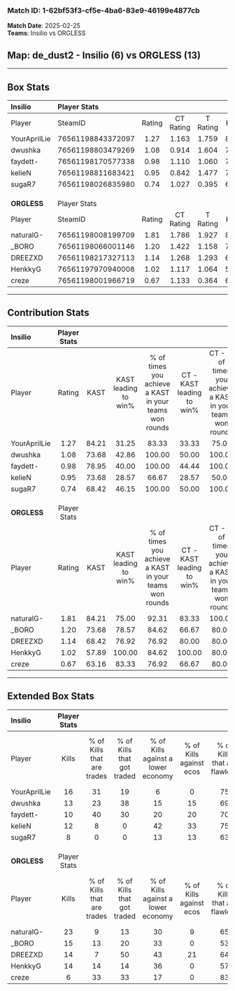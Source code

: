 ### Match ID: 1-62bf53f3-cf5e-4ba6-83e9-46199e4877cb  
**Match Date**: 2025-02-25  
**Teams**: Insilio vs ORGLESS  

## **Map**: de_dust2 - Insilio (6) vs ORGLESS (13)  
---  

## Box Stats  

| **Insilio**  | Player Stats      |        |           |          |       |       |       |         |        |      |     |
| :- | :- | :-: | :-: | :-: | :-: | :-: | :-: | :-: | :-: | :-: | :-: |
| Player       | SteamID           | Rating | CT Rating | T Rating | KAST  |  ADR  | Kills | Assists | Deaths | K/D  | HS% |
| YourAprilLie | 76561198843372097 |  1.27  |   1.163   |  1.759   | 84.21 | 76.0  |  16   |    3    |   14   | 1.14 | 56  |
| dwushka      | 76561198803479269 |  1.08  |   0.914   |  1.604   | 73.68 | 72.5  |  13   |    5    |   13   | 1.00 | 84  |
| faydett-     | 76561198170577338 |  0.98  |   1.110   |  1.060   | 78.95 | 88.4  |  10   |   10    |   16   | 0.63 | 20  |
| kelieN       | 76561198811683421 |  0.95  |   0.842   |  1.477   | 73.68 | 62.2  |  12   |    5    |   15   | 0.80 | 50  |
| sugaR7       | 76561198026835980 |  0.74  |   1.027   |  0.395   | 68.42 | 54.4  |   8   |    6    |   14   | 0.57 | 62  |
|              |                   |        |           |          |       |       |       |         |        |      |     |
|              |                   |        |           |          |       |       |       |         |        |      |     |
|              |                   |        |           |          |       |       |       |         |        |      |     |
| **ORGLESS**  | Player Stats      |        |           |          |       |       |       |         |        |      |     |
| Player       | SteamID           | Rating | CT Rating | T Rating | KAST  |  ADR  | Kills | Assists | Deaths | K/D  | HS% |
| naturalG-    | 76561198008199709 |  1.81  |   1.786   |  1.927   | 84.21 | 113.2 |  23   |    7    |   11   | 2.09 | 56  |
| _BORO        | 76561198066001146 |  1.20  |   1.422   |  1.158   | 73.68 | 76.1  |  15   |    2    |   12   | 1.25 | 46  |
| DREEZXD      | 76561198217327113 |  1.14  |   1.268   |  1.293   | 68.42 | 98.4  |  14   |    4    |   14   | 1.00 | 71  |
| HenkkyG      | 76561197970940008 |  1.02  |   1.117   |  1.064   | 57.89 | 77.3  |  14   |    4    |   13   | 1.08 | 57  |
| creze        | 76561198001966719 |  0.67  |   1.133   |  0.364   | 63.16 | 35.3  |   6   |    3    |   9    | 0.67 | 66  |
---  

## Contribution Stats  

| **Insilio**  | Player Stats |       |                      |                                                        |                           |                                                             |                          |                                                            |
| :- | :-: | :-: | :-: | :-: | :-: | :-: | :-: | :-: |
| Player       |    Rating    | KAST  | KAST leading to win% | % of times you achieve a KAST in your teams won rounds | CT - KAST leading to win% | CT - % of times you achieve a KAST in your teams won rounds | T - KAST leading to win% | T - % of times you achieve a KAST in your teams won rounds |
| YourAprilLie |     1.27     | 84.21 |        31.25         |                         83.33                          |           33.33           |                            75.00                            |          28.57           |                           100.00                           |
| dwushka      |     1.08     | 73.68 |        42.86         |                         100.00                         |           50.00           |                           100.00                            |          33.33           |                           100.00                           |
| faydett-     |     0.98     | 78.95 |        40.00         |                         100.00                         |           44.44           |                           100.00                            |          33.33           |                           100.00                           |
| kelieN       |     0.95     | 73.68 |        28.57         |                         66.67                          |           28.57           |                            50.00                            |          28.57           |                           100.00                           |
| sugaR7       |     0.74     | 68.42 |        46.15         |                         100.00                         |           50.00           |                           100.00                            |          40.00           |                           100.00                           |
|              |              |       |                      |                                                        |                           |                                                             |                          |                                                            |
|              |              |       |                      |                                                        |                           |                                                             |                          |                                                            |
|              |              |       |                      |                                                        |                           |                                                             |                          |                                                            |
| **ORGLESS**  | Player Stats |       |                      |                                                        |                           |                                                             |                          |                                                            |
| Player       |    Rating    | KAST  | KAST leading to win% | % of times you achieve a KAST in your teams won rounds | CT - KAST leading to win% | CT - % of times you achieve a KAST in your teams won rounds | T - KAST leading to win% | T - % of times you achieve a KAST in your teams won rounds |
| naturalG-    |     1.81     | 84.21 |        75.00         |                         92.31                          |           83.33           |                           100.00                            |          70.00           |                           87.50                            |
| _BORO        |     1.20     | 73.68 |        78.57         |                         84.62                          |           66.67           |                            80.00                            |          87.50           |                           87.50                            |
| DREEZXD      |     1.14     | 68.42 |        76.92         |                         76.92                          |           80.00           |                            80.00                            |          75.00           |                           75.00                            |
| HenkkyG      |     1.02     | 57.89 |        100.00        |                         84.62                          |          100.00           |                            80.00                            |          100.00          |                           87.50                            |
| creze        |     0.67     | 63.16 |        83.33         |                         76.92                          |           66.67           |                            80.00                            |          100.00          |                           75.00                            |
---  

## Extended Box Stats  

| **Insilio**  | Player Stats |                            |                            |                                    |                         |                              |                                 |        |                             |                                     |                          |                               |                            |
| :- | :-: | :-: | :-: | :-: | :-: | :-: | :-: | :-: | :-: | :-: | :-: | :-: | :-: |
| Player       |    Kills     | % of Kills that are trades | % of Kills that got traded | % of Kills against a lower economy | % of Kills against ecos | % of Kills that are flawless | % of Kills that are close duels | Deaths | % of Deaths that get traded | % of Deaths against a lower economy | % of Deaths against ecos | % of Deaths that are flawless | % of Deaths that are close |
| YourAprilLie |      16      |             31             |             19             |                 6                  |            0            |              75              |                0                |   14   |             29              |                 14                  |            7             |              86               |             7              |
| dwushka      |      13      |             23             |             38             |                 15                 |           15            |              69              |                8                |   13   |             23              |                  8                  |            0             |              62               |             15             |
| faydett-     |      10      |             40             |             30             |                 20                 |           20            |              70              |               10                |   16   |             25              |                 13                  |            6             |              50               |             13             |
| kelieN       |      12      |             8              |             0              |                 42                 |           33            |              75              |                0                |   15   |             27              |                  7                  |            0             |              47               |             7              |
| sugaR7       |      8       |             0              |             0              |                 13                 |           13            |              63              |               13                |   14   |             14              |                 14                  |            7             |              71               |             7              |
|              |              |                            |                            |                                    |                         |                              |                                 |        |                             |                                     |                          |                               |                            |
|              |              |                            |                            |                                    |                         |                              |                                 |        |                             |                                     |                          |                               |                            |
|              |              |                            |                            |                                    |                         |                              |                                 |        |                             |                                     |                          |                               |                            |
| **ORGLESS**  | Player Stats |                            |                            |                                    |                         |                              |                                 |        |                             |                                     |                          |                               |                            |
| Player       |    Kills     | % of Kills that are trades | % of Kills that got traded | % of Kills against a lower economy | % of Kills against ecos | % of Kills that are flawless | % of Kills that are close duels | Deaths | % of Deaths that get traded | % of Deaths against a lower economy | % of Deaths against ecos | % of Deaths that are flawless | % of Deaths that are close |
| naturalG-    |      23      |             9              |             13             |                 30                 |            9            |              65              |                9                |   11   |             18              |                 18                  |            0             |              73               |             0              |
| _BORO        |      15      |             13             |             20             |                 33                 |            0            |              53              |               20                |   12   |             17              |                 25                  |            0             |              83               |             0              |
| DREEZXD      |      14      |             7              |             50             |                 43                 |           21            |              64              |               14                |   14   |             36              |                 21                  |            7             |              57               |             21             |
| HenkkyG      |      14      |             14             |             14             |                 36                 |            0            |              57              |                0                |   13   |             15              |                 23                  |            0             |              69               |             0              |
| creze        |      6       |             33             |             33             |                 17                 |            0            |              83              |                0                |   9    |              0              |                 22                  |            0             |              89               |             0              |
